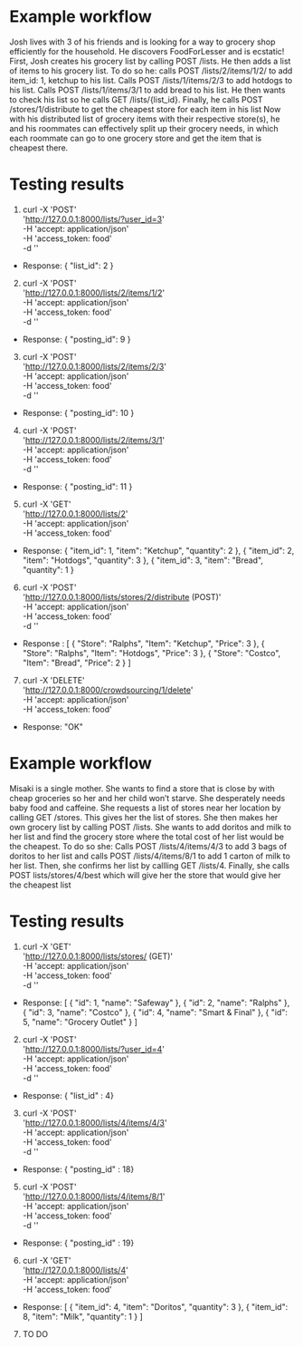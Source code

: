 # Example workflow
Josh lives with 3 of his friends and is looking for a way to grocery shop efficiently for the household. He discovers FoodForLesser and is ecstatic! First, Josh creates his grocery list by calling POST /lists. He then adds a list of items to his grocery list. To do so he: calls POST /lists/2/items/1/2/ to add item_id: 1, ketchup to his list. Calls POST /lists/1/items/2/3 to add hotdogs to his list. Calls POST /lists/1/items/3/1 to add bread to his list. He then wants to check his list so he calls GET /lists/{list_id}. Finally, he calls POST /stores/1/distribute to get the cheapest store for each item in his list Now with his distributed list of grocery items with their respective store(s), he and his roommates can effectively split up their grocery needs, in which each roommate can go to one grocery store and get the item that is cheapest there.

# Testing results
1. curl -X 'POST' \
  'http://127.0.0.1:8000/lists/?user_id=3' \
  -H 'accept: application/json' \
  -H 'access_token: food' \
  -d ''
- Response: { "list_id": 2 }
 
2. curl -X 'POST' \
  'http://127.0.0.1:8000/lists/2/items/1/2' \
  -H 'accept: application/json' \
  -H 'access_token: food' \
  -d ''
- Response: { "posting_id": 9 }

3. curl -X 'POST' \
  'http://127.0.0.1:8000/lists/2/items/2/3' \
  -H 'accept: application/json' \
  -H 'access_token: food' \
  -d ''
- Response: { "posting_id": 10 }

4. curl -X 'POST' \
  'http://127.0.0.1:8000/lists/2/items/3/1' \
  -H 'accept: application/json' \
  -H 'access_token: food' \
  -d ''
- Response: { "posting_id": 11 }

5. curl -X 'GET' \
  'http://127.0.0.1:8000/lists/2' \
  -H 'accept: application/json' \
  -H 'access_token: food'  
- Response: {
    "item_id": 1,
    "item": "Ketchup",
    "quantity": 2
  },
  {
    "item_id": 2,
    "item": "Hotdogs",
    "quantity": 3
  },
  {
    "item_id": 3,
    "item": "Bread",
    "quantity": 1
  }

6. curl -X 'POST' \
  'http://127.0.0.1:8000/lists/stores/2/distribute (POST)' \
  -H 'accept: application/json' \
  -H 'access_token: food' \
  -d ''
- Response : [
  {
    "Store": "Ralphs",
    "Item": "Ketchup",
    "Price": 3
  },
  {
    "Store": "Ralphs",
    "Item": "Hotdogs",
    "Price": 3
  },
  {
    "Store": "Costco",
    "Item": "Bread",
    "Price": 2
  }
]

7. curl -X 'DELETE' \
  'http://127.0.0.1:8000/crowdsourcing/1/delete' \
  -H 'accept: application/json' \
  -H 'access_token: food'
- Response: "OK"

# Example workflow
Misaki is a single mother. She wants to find a store that is close by with cheap groceries so her and her child won’t starve. She desperately needs baby food and caffeine. She requests a list of stores near her location by calling GET /stores. This gives her the list of stores. She then makes her own grocery list by calling POST /lists. She wants to add doritos and milk to her list and find the grocery store where the total cost of her list would be the cheapest. To do so she: Calls POST /lists/4/items/4/3 to add 3 bags of doritos to her list and calls POST /lists/4/items/8/1 to add 1 carton of milk to her list. Then, she confirms her list by callling GET /lists/4. Finally, she calls POST lists/stores/4/best which will give her the store that would give her the cheapest list

# Testing results
1. curl -X 'GET' \
  'http://127.0.0.1:8000/lists/stores/ (GET)' \
  -H 'accept: application/json' \
  -H 'access_token: food' \
  -d ''
- Response: [
  {
    "id": 1,
    "name": "Safeway"
  },
  {
    "id": 2,
    "name": "Ralphs"
  },
  {
    "id": 3,
    "name": "Costco"
  },
  {
    "id": 4,
    "name": "Smart & Final"
  },
  {
    "id": 5,
    "name": "Grocery Outlet"
  }
] 

2. curl -X 'POST' \
  'http://127.0.0.1:8000/lists/?user_id=4' \
  -H 'accept: application/json' \
  -H 'access_token: food' \
  -d ''
- Response: { "list_id" : 4}

3. curl -X 'POST' \
  'http://127.0.0.1:8000/lists/4/items/4/3' \
  -H 'accept: application/json' \
  -H 'access_token: food' \
  -d ''
- Response: { "posting_id" : 18}


5. curl -X 'POST' \
  'http://127.0.0.1:8000/lists/4/items/8/1' \
  -H 'accept: application/json' \
  -H 'access_token: food' \
  -d ''
- Response: { "posting_id" : 19}

6. curl -X 'GET' \
  'http://127.0.0.1:8000/lists/4' \
  -H 'accept: application/json' \
  -H 'access_token: food'
- Response: [
  {
    "item_id": 4,
    "item": "Doritos",
    "quantity": 3
  },
  {
    "item_id": 8,
    "item": "Milk",
    "quantity": 1
  }
] 

7. TO DO

